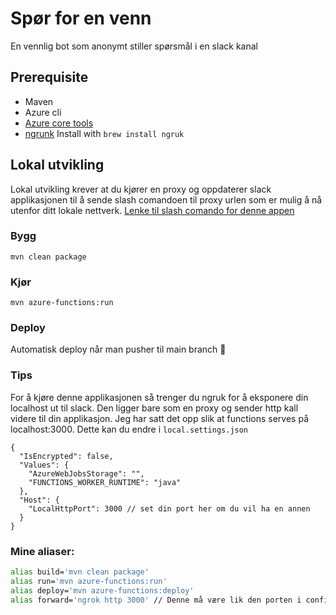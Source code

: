 # Spør for en venn

En vennlig bot som anonymt stiller spørsmål i en slack kanal

## Prerequisite

* Maven
* Azure cli
* [Azure core tools](https://docs.microsoft.com/en-us/azure/azure-functions/functions-run-local?tabs=macos%2Ccsharp%2Cbash#v2)
* [ngrunk](https://ngrok.com/) Install with `brew install ngruk`

## Lokal utvikling

Lokal utvikling krever at du kjører en proxy og oppdaterer slack applikasjonen til å sende slash comandoen til proxy
urlen som er mulig å nå utenfor ditt lokale nettverk.
[Lenke til slash comando for denne appen](https://api.slack.com/apps/A01SG4U1Q66/slash-commands?)

### Bygg

`mvn clean package`

### Kjør

`mvn azure-functions:run`

### Deploy

Automatisk deploy når man pusher til main branch 🎉

### Tips

For å kjøre denne applikasjonen så trenger du ngruk for å eksponere din localhost ut til slack. Den ligger bare som en
proxy og sender http kall videre til din applikasjon. Jeg har satt det opp slik at functions serves på localhost:3000.
Dette kan du endre i `local.settings.json`

```json5
{
  "IsEncrypted": false,
  "Values": {
    "AzureWebJobsStorage": "",
    "FUNCTIONS_WORKER_RUNTIME": "java"
  },
  "Host": {
    "LocalHttpPort": 3000 // set din port her om du vil ha en annen
  }
}
```

### Mine aliaser:

```bash
alias build='mvn clean package'
alias run='mvn azure-functions:run'
alias deploy='mvn azure-functions:deploy'
alias forward='ngrok http 3000' // Denne må være lik den porten i configen
```
